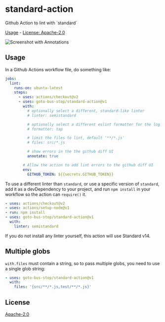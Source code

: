 # standard-action

Github Action to lint with &#x60;standard&#x60;

[Usage](#usage) - [License: Apache-2.0](#license)

![Screenshot with Annotations](screenshot.png)

## Usage

In a Github Actions workflow file, do something like:

```yaml
jobs:
  lint:
    runs-on: ubuntu-latest
    steps:
      - uses: actions/checkout@v2
      - uses: goto-bus-stop/standard-action@v1
        with:
          # optionally select a different, standard-like linter
          # linter: semistandard

          # optionally select a different eslint formatter for the log output, default 'stylish'
          # formatter: tap

          # limit the files to lint, default '**/*.js'
          # files: src/*.js

          # show errors in the the github diff UI
          annotate: true

        # Allow the action to add lint errors to the github diff UI
        env:
          GITHUB_TOKEN: ${{secrets.GITHUB_TOKEN}}
```

To use a different linter than `standard`, or use a specific version of `standard`, add it as a devDependency to your project, and run `npm install` in your workflow so the action can `require()` it.

```yaml
- uses: actions/checkout@v2
- uses: actions/setup-node@v1
- run: npm install
- uses: goto-bus-stop/standard-action@v1
  with:
    linter: semistandard
```

If you do not install any linter yourself, this action will use Standard v14.

## Multiple globs

`with.files` must contain a string, so to pass multiple globs, you need to use a single glob string:
```yaml
- uses: goto-bus-stop/standard-action@v1
  with:
    files: '{src/**/*.js,test/**/*.js}'
```

## License

[Apache-2.0](LICENSE.md)
